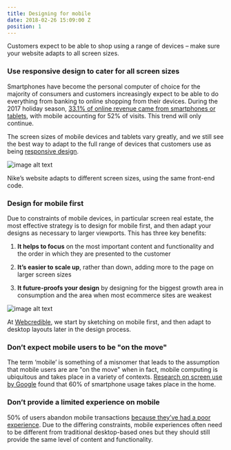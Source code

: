 ```yaml
---
title: Designing for mobile
date: 2018-02-26 15:09:00 Z
position: 1
---
```


Customers expect to be able to shop using a range of devices – make sure your website adapts to all screen sizes.

### Use responsive design to cater for all screen sizes

Smartphones have become the personal computer of choice for the majority of consumers and customers increasingly expect to be able to do everything from banking to online shopping from their devices. During the 2017 holiday season, [33.1% of online revenue came from smartphones or tablets](http://www.cmo.com/adobe-digital-insights/articles/2018/1/10/mobile-revenues-hit-record-high-this-holiday-season.html), with mobile accounting for 52% of visits. This trend will only continue.

The screen sizes of mobile devices and tablets vary greatly, and we still see the best way to adapt to the full range of devices that customers use as being [responsive design](https://developers.google.com/web/fundamentals/design-and-ux/responsive/).

![image alt text](/uploads/image_0.png)

Nike’s website adapts to different screen sizes, using the same front-end code.

### Design for mobile first

Due to constraints of mobile devices, in particular screen real estate, the most effective strategy is to design for mobile first, and then adapt your designs as necessary to larger viewports. This has three key benefits:

1. **It helps to focus** on the most important content and functionality and the order in which they are presented to the customer

2. **It’s easier to scale up**, rather than down, adding more to the page on larger screen sizes

3. **It future-proofs your design** by designing for the biggest growth area in consumption and the area when most ecommerce sites are weakest

![image alt text](/uploads/image_1.png)

At [Webcredible](https://webcredible.com), we start by sketching on mobile first, and then adapt to desktop layouts later in the design process.

### Don’t expect mobile users to be "on the move"

The term ‘mobile’ is something of a misnomer that leads to the assumption that mobile users are are "on the move" when in fact, mobile computing is ubiquitous and takes place in a variety of contexts. [Research on screen use by Google](https://www.thinkwithgoogle.com/advertising-channels/mobile/the-new-multi-screen-world-study/) found that 60% of smartphone usage takes place in the home.

### Don’t provide a limited experience on mobile

50% of users abandon mobile transactions [because they’ve had a poor experience](https://www.thinkwithgoogle.com/intl/en-gb/consumer-insights/consumer-behaviours-shaping-next-generation-mobile-experiences/). Due to the differing constraints, mobile experiences often need to be different from traditional desktop-based ones but they should still provide the same level of content and functionality.

